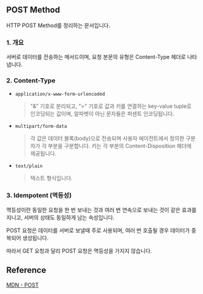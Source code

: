 ## POST Method

HTTP POST Method를 정리하는 문서입니다.

### 1. 개요

서버로 데이터를 전송하는 메서드이며, 요청 본문의 유형은 Content-Type 헤더로 나타냅니다.

### 2. Content-Type

- `application/x-www-form-urlencoded`
  > "&" 기호로 분리되고, "=" 기호로 값과 키를 연결하는 key-value tuple로 인코딩되는 값이며,
  > 알파벳이 아닌 문자들은 퍼센트 인코딩됩니다.

- `multipart/form-data`
  > 각 값은 데이터 블록(body)으로 전송되며 사용자 에이전트에서 정의한 구분자가 각 부분을 구분합니다.
  > 키는 각 부분의 Content-Disposition 헤더에 제공됩니다.

- `text/plain`
  > 텍스트 형식입니다.

### 3. Idempotent (멱등성)

멱등성이란 동일한 요청을 한 번 보내는 것과 여러 번 연속으로 보내는 것이 같은 효과를 지니고, 서버의 상태도 동일하게 남는 속성입니다.

POST 요청은 데이터를 서버로 보낼때 주로 사용되며, 여러 번 호출될 경우 데이터가 중복되어 생성됩니다.

따라서 GET 요청과 달리 POST 요청은 멱등성을 가지지 않습니다.

## Reference

[MDN - POST](https://developer.mozilla.org/en-US/docs/Web/HTTP/Methods/POST)
